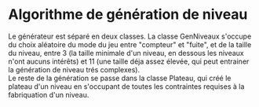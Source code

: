 # Algorithme de génération de niveau

Le générateur est séparé en deux classes. La classe GenNiveaux s'occupe du choix aléatoire du mode du jeu entre "compteur" et "fuite", et de la taille du niveau, entre 3 (la taille
minimale d'un niveau, en dessous les niveaux n'ont aucuns intérêts) et 11 (une taille déja assez élevée, qui peut entrainer la génération de niveau trés complexes).  
Le reste de la génération se passe dans la classe Plateau, qui créé le plateau d'un niveau en s'occupant de toutes les contraintes requises à la fabriquation d'un niveau.  